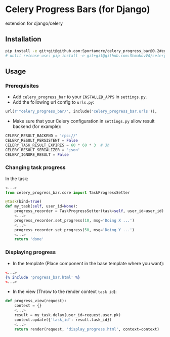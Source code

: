 # Celery Progress Bars (for Django)
extension for django/celery

## Installation

```bash
pip install -e git+git@github.com:Sportamore/celery_progress_bar@0.2#egg=celery_progress_bar
# until release use: pip install -e git+git@github.com:ShmakovVA/celery_progress_bar@0.2#egg=celery_progress_bar
```

## Usage

### Prerequisites

- Add `celery_progress_bar` to your `INSTALLED_APPS` in `settings.py`.
- Add the following url config to `urls.py`:

```python
url(r'^celery_progress_bar/', include('celery_progress_bar.urls')),
```
- Make sure that your Celery configuration in `settings.py` allow result backend (for example): 
```python
CELERY_RESULT_BACKEND = 'rpc://'
CELERY_RESULT_PERSISTENT = False
CELERY_TASK_RESULT_EXPIRES = 60 * 60 * 3  # 3h
CELERY_RESULT_SERIALIZER = 'json'
CELERY_IGNORE_RESULT = False
```

### Changing task progress

In the task:

```python
<...>
from celery_progress_bar.core import TaskProgressSetter

@task(bind=True)
def my_task(self, user_id=None):
    progress_recorder = TaskProgressSetter(task=self, user_id=user_id)
    <...>
    progress_recorder.set_progress(10, msg='Doing X ...')
    <...>
    progress_recorder.set_progress(50, msg='Doing Y ...')
    <...>
    return 'done'
```

### Displaying progress

- In the template (Place component in the base template where you want): 
```djangotemplate
<...>
{% include 'progress_bar.html' %}
<...> 
```

- In the view (Throw to the render context `task id`): 

```python
def progress_view(request):
    context = {}
    <...>
    result = my_task.delay(user_id=request.user.pk)
    context.update({'task_id': result.task_id})
    <...>
    return render(request, 'display_progress.html', context=context)
```
